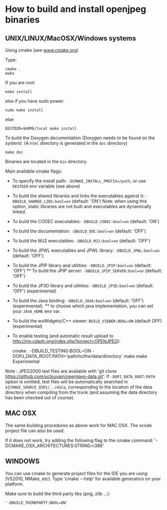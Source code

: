 
How to build and install openjpeg binaries
==========================================

UNIX/LINUX/MacOSX/Windows systems
--------------------------

Using cmake (see www.cmake.org)

Type:

    cmake .
    make

If you are root:

    make install

else if you have sudo power:

    sudo make install

else

    DESTDIR=$HOME/local make install

To build the Doxygen documentation (Doxygen needs to be found on the system):
(A `html` directory is generated in the `doc` directory)

    make doc

Binaries are located in the `bin` directory.

Main available cmake flags:

* To specify the install path: `-DCMAKE_INSTALL_PREFIX=/path`, or use `DESTDIR` env variable (see above)
* To build the shared libraries and links the executables against it: `-DBUILD_SHARED_LIBS:bool=on` (default: 'ON')
  Note: when using this option, static libraries are not built and executables are dynamically linked.
* To build the CODEC executables: `-DBUILD_CODEC:bool=on` (default: 'ON')
* To build the documentation: `-DBUILD_DOC:bool=on` (default: 'OFF')
* To build the MJ2 executables: `-DBUILD_MJ2:bool=on` (default: 'OFF')
* To build the JPWL executables and JPWL library: `-DBUILD_JPWL:bool=on` (default: 'OFF')
* To build the JPIP library and utilities: `-DBUILD_JPIP:bool=on` (default: 'OFF')
** To build the JPIP server: `-DBUILD_JPIP_SERVER:bool=on` (default: 'OFF')
* To build the JP3D library and utilities: `-DBUILD_JP3D:bool=on` (default: 'OFF') (experimental)
* To build the Java binding: `-DBUILD_JAVA:bool=on` (default: 'OFF') (experimental).
** to choose which java implementation, you can set your `JAVA_HOME` env var.
* To build the wxWidgets/C++ viewer: `BUILD_VIEWER:BOOL=ON` (default OFF) (experimental)
* To enable testing (and automatic result upload to http://my.cdash.org/index.php?project=OPENJPEG):

    cmake . -DBUILD_TESTING:BOOL=ON -DOPJ_DATA_ROOT:PATH='path/to/the/data/directory'
    make
    make Experimental

Note : JPEG2000 test files are available with 'git clone https://github.com/uclouvain/openjpeg-data.git'.
If `-DOPJ_DATA_ROOT:PATH` option is omitted, test files will be automatically searched in `${CMAKE_SOURCE_DIR}/../data`,
corresponding to the location of the data directory when compiling from the trunk (and assuming the data directory has
been checked out of course).

MAC OSX
-------

The same building procedures as above work for MAC OSX.
The xcode project file can also be used.

If it does not work, try adding the following flag to the cmake command:
  '-DCMAKE_OSX_ARCHITECTURES:STRING=i386'

WINDOWS
-------

You can use cmake to generate project files for the IDE you are using (VS2010, NMake, etc).
Type 'cmake --help' for available generators on your platform.

Make sure to build the third party libs (png, zlib ...):

    '-DBUILD_THIRDPARTY:BOOL=ON'
